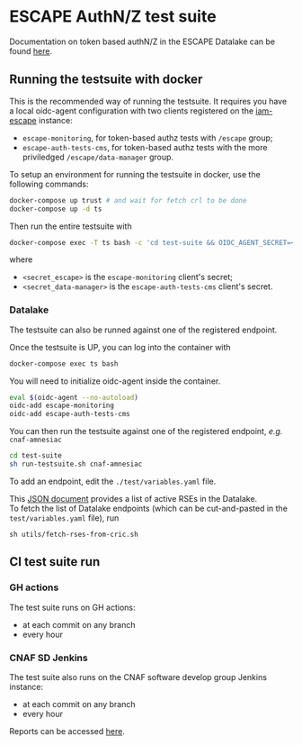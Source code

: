 # ESCAPE AuthN/Z test suite

Documentation on token based authN/Z in the ESCAPE Datalake can be found [here](https://github.com/indigo-iam/escape-docs#token-based-authnz).

## Running the testsuite with docker

This is the recommended way of running the testsuite. It requires you have a local oidc-agent configuration with two clients registered on the [iam-escape](https://iam-escape.cloud.cnaf.infn.it/) instance:

* `escape-monitoring`, for token-based authz tests with `/escape` group;
* `escape-auth-tests-cms`, for token-based authz tests with the more priviledged `/escape/data-manager` group.

To setup an environment for running the testsuite in docker,
use the following commands:

```bash
docker-compose up trust # and wait for fetch crl to be done
docker-compose up -d ts
```

Then run the entire testsuite with

```bash
docker-compose exec -T ts bash -c 'cd test-suite && OIDC_AGENT_SECRET=<secret_escape> OIDC_AGENT_CMS_SECRET=<secret_data-manager> sh ci/run.sh'
```

where 

* `<secret_escape>` is the `escape-monitoring` client's secret;
* `<secret_data-manager>` is the `escape-auth-tests-cms` client's secret.

### Datalake

The testsuite can also be runned against one of the registered endpoint.

Once the testsuite is UP, you can log into the container with

```bash
docker-compose exec ts bash
```

You will need to initialize oidc-agent inside the container.

```bash
eval $(oidc-agent --no-autoload)
oidc-add escape-monitoring
oidc-add escape-auth-tests-cms
```

You can then run the testsuite against one of the registered endpoint, _e.g._ `cnaf-amnesiac`

```bash
cd test-suite
sh run-testsuite.sh cnaf-amnesiac
```

To add an endpoint, edit the `./test/variables.yaml` file.

This [JSON document](https://escape-cric.cern.ch/api/doma/rse/query/?json&preset=doma) provides a list of active RSEs in the Datalake.  
To fetch the list of Datalake endpoints (which can be cut-and-pasted in the `test/variables.yaml` file), run

```console
sh utils/fetch-rses-from-cric.sh
```

## CI test suite run

### GH actions

The test suite runs on GH actions:

- at each commit on any branch
- every hour

### CNAF SD Jenkins

The test suite also runs on the CNAF software develop group Jenkins instance:

- at each commit on any branch
- every hour

Reports can be accessed
[here][ts-reports].


[ts-reports]: https://ci.cloud.cnaf.infn.it/view/escape/job/escape-auth-tests/job/main/lastSuccessfulBuild/artifact/reports/reports/latest/joint-report.html
